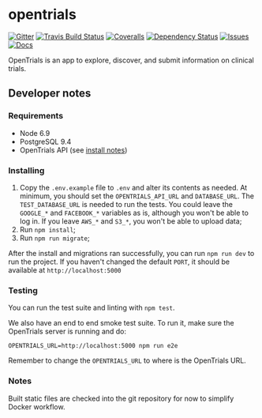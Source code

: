 # opentrials

[![Gitter](https://img.shields.io/gitter/room/opentrials/chat.svg)](https://gitter.im/opentrials/chat)
[![Travis Build Status](https://travis-ci.org/opentrials/opentrials.svg?branch=master)](https://travis-ci.org/opentrials/opentrials)
[![Coveralls](http://img.shields.io/coveralls/opentrials/opentrials.svg?branch=master)](https://coveralls.io/r/opentrials/opentrials?branch=master)
[![Dependency Status](https://david-dm.org/opentrials/opentrials.svg)](https://david-dm.org/opentrials/opentrials)
[![Issues](https://img.shields.io/badge/issue-tracker-orange.svg)](https://github.com/opentrials/opentrials/issues)
[![Docs](https://img.shields.io/badge/docs-latest-blue.svg)](http://docs.opentrials.net/en/latest/developers/)

OpenTrials is an app to explore, discover, and submit information on clinical trials.

## Developer notes

### Requirements

* Node 6.9
* PostgreSQL 9.4
* OpenTrials API (see [install notes](https://github.com/opentrials/api))

### Installing

1. Copy the `.env.example` file to `.env` and alter its contents as needed.
   At minimum, you should set the `OPENTRIALS_API_URL` and `DATABASE_URL`. The
   `TEST_DATABASE_URL` is needed to run the tests. You could leave the
   `GOOGLE_*` and `FACEBOOK_*` variables as is, although you won't be able to log
   in. If you leave `AWS_*` and `S3_*`, you won't be able to upload data;
2. Run `npm install`;
3. Run `npm run migrate`;

After the install and migrations ran successfully, you can run `npm run dev` to
run the project. If you haven't changed the default `PORT`, it should be
available at `http://localhost:5000`

### Testing

You can run the test suite and linting with `npm test`.

We also have an end to end smoke test suite. To run it, make sure the
OpenTrials server is running and do:

```
OPENTRIALS_URL=http://localhost:5000 npm run e2e
```

Remember to change the `OPENTRIALS_URL` to where is the OpenTrials URL.

### Notes

Built static files are checked into the git repository for now to simplify Docker workflow.
